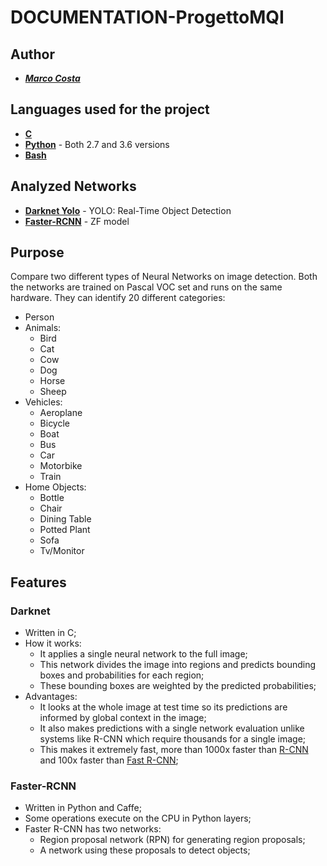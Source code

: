# **DOCUMENTATION-ProgettoMQI**

## **Author**
* [**_Marco Costa_**](https://github.com/marco-96)

## **Languages used for the project**
* [**C**](https://en.wikipedia.org/wiki/C_(programming_language))
* [**Python**](https://en.wikipedia.org/wiki/Python_(programming_language)) - Both 2.7 and 3.6 versions
* [**Bash**](https://en.wikipedia.org/wiki/Bash_(Unix_shell))

## **Analyzed Networks**
* [**Darknet Yolo**](https://pjreddie.com/darknet/yolo/) - YOLO: Real-Time Object Detection
* [**Faster-RCNN**](https://github.com/rbgirshick/py-faster-rcnn) - ZF model

## **Purpose**
Compare two different types of Neural Networks on image detection.
Both the networks are trained on Pascal VOC set and runs on the same hardware.
They can identify 20 different categories:
* Person
* Animals:
    * Bird
    * Cat
    * Cow
    * Dog
    * Horse
    * Sheep
* Vehicles:
    * Aeroplane
    * Bicycle
    * Boat
    * Bus
    * Car
    * Motorbike
    * Train
* Home Objects:
    * Bottle
    * Chair
    * Dining Table
    * Potted Plant
    * Sofa
    * Tv/Monitor

## **Features**
### **Darknet**
* Written in C;
* How it works:
    * It applies a single neural network to the full image;
    * This network divides the image into regions and predicts bounding boxes and probabilities for each region;
    * These bounding boxes are weighted by the predicted probabilities;
* Advantages: 
    * It looks at the whole image at test time so its predictions are informed by global context in the image;
    * It also makes predictions with a single network evaluation unlike systems like R-CNN which require thousands for a single image;
    * This makes it extremely fast, more than 1000x faster than [R-CNN](https://github.com/rbgirshick/rcnn) and 100x faster than [Fast R-CNN](https://github.com/rbgirshick/fast-rcnn);

### **Faster-RCNN**
* Written in Python and Caffe;
* Some operations execute on the CPU in Python layers;
* Faster R-CNN has two networks:
    * Region proposal network (RPN) for generating region proposals;
    * A network using these proposals to detect objects;